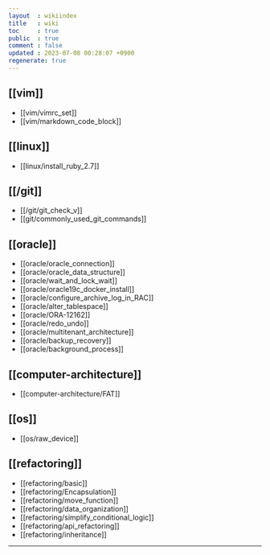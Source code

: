 ```yaml
---
layout  : wikiindex
title   : wiki
toc     : true
public  : true
comment : false
updated : 2023-07-08 00:28:07 +0900
regenerate: true
---
```


## [[vim]]
* [[vim/vimrc_set]]
* [[vim/markdown_code_block]]

## [[linux]]
* [[linux/install_ruby_2.7]]

## [[/git]]
* [[/git/git_check_v]]
* [[git/commonly_used_git_commands]]

## [[oracle]]
* [[oracle/oracle_connection]]
* [[oracle/oracle_data_structure]]
* [[oracle/wait_and_lock_wait]]
* [[oracle/oracle19c_docker_install]]
* [[oracle/configure_archive_log_in_RAC]]
* [[oracle/alter_tablespace]]
* [[oracle/ORA-12162]]
* [[oracle/redo_undo]]
* [[oracle/multitenant_architecture]]
* [[oracle/backup_recovery]]
* [[oracle/background_process]]

## [[computer-architecture]]
* [[computer-architecture/FAT]]

## [[os]]
* [[os/raw_device]]

## [[refactoring]]
* [[refactoring/basic]]
* [[refactoring/Encapsulation]]
* [[refactoring/move_function]]
* [[refactoring/data_organization]]
* [[refactoring/simplify_conditional_logic]]
* [[refactoring/api_refactoring]]
* [[refactoring/inheritance]]

---

